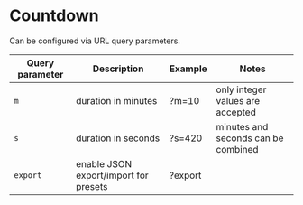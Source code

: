 # Countdown

Can be configured via URL query parameters.

Query parameter | Description | Example | Notes
--- | --- | --- | ---
`m` | duration in minutes | ?m=10 | only integer values are accepted
`s` | duration in seconds | ?s=420 | minutes and seconds can be combined
`export` | enable JSON export/import for presets | ?export
